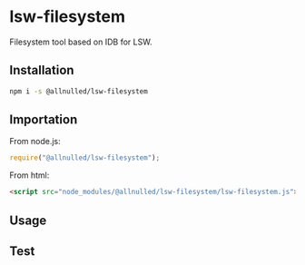 # lsw-filesystem

Filesystem tool based on IDB for LSW.

## Installation

```sh
npm i -s @allnulled/lsw-filesystem
```

## Importation

From node.js:

```js
require("@allnulled/lsw-filesystem");
```

From html:

```html
<script src="node_modules/@allnulled/lsw-filesystem/lsw-filesystem.js"></script>
```

## Usage



## Test

